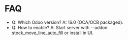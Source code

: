 # FAQ

- Q: Which Odoo version? A: 16.0 (OCA/OCB packaged).
- Q: How to enable? A: Start server with --addon stock_move_line_auto_fill or install in UI.
